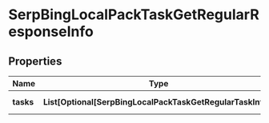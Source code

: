 # SerpBingLocalPackTaskGetRegularResponseInfo


## Properties

| Name | Type | Description | Notes |
|------------ | ------------- | ------------- | -------------|
**tasks** | **List[Optional[SerpBingLocalPackTaskGetRegularTaskInfo]]** | array of tasks |[optional]|
